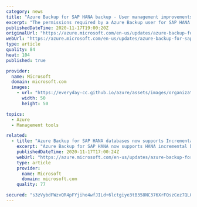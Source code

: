 ```yaml
---
category: news
title: "Azure Backup for SAP HANA backup - User management improvements"
excerpt: "The permissions required by a Azure Backup user for SAP HANA backup is now much simpler and automatically handled by a simple script from Azure Backup."
publishedDateTime: 2020-11-17T19:00:20Z
originalUrl: "https://azure.microsoft.com/en-us/updates/azure-backup-for-sap-hana-backup-user-management-improvements/"
webUrl: "https://azure.microsoft.com/en-us/updates/azure-backup-for-sap-hana-backup-user-management-improvements/"
type: article
quality: 84
heat: 104
published: true

provider:
  name: Microsoft
  domain: microsoft.com
  images:
    - url: "https://everyday-cc.github.io/azure/assets/images/organizations/microsoft.com-50x50.jpg"
      width: 50
      height: 50

topics:
  - Azure
  - Management tools

related:
  - title: "Azure Backup for SAP HANA databases now supports Incremental backups – Public preview"
    excerpt: "Azure Backup for SAP HANA now supports HANA incremental backups which allows you to have faster and more cost-effective backups."
    publishedDateTime: 2020-11-17T17:00:24Z
    webUrl: "https://azure.microsoft.com/en-us/updates/azure-backup-for-sap-hana-databases-now-supports-incremental-backups-public-preview/"
    type: article
    provider:
      name: Microsoft
      domain: microsoft.com
    quality: 77

secured: "s3zVybdFWzvQR4pFYjiho4wfJILd+6lctgiye3tB358NC376XrFQszCez7QL010f0ABxWRRhDrPNO3j6D0nOpwu1ja3kmNMSTaCcGtKC6hfoqOPsUVrY+7oHZeVF3AANJZNyoKm7RUSeENTlicc9m51rgd4N3hEdWJjlwRiHe9Ez3B1ay3dS5em3/TgM2QlhF5ZDVlQmauC1L3F+QHzwpwGgDitMBGhRHBCCZoVtK3DO2UxNSwp4ymgJ53Xd1RM4/H2Z0+w2WJPkmsdEP6WSji/G2sth7K93rUKcI2P4cAg7qCY03fn8Nvelf6EspCPPbGmCa1lTJP7/HLDY8MRerE+w7RbvTBrYH3c8r53Bc1c=;MuhMSrCixKG/Cvy/2yfgWA=="
---
```


